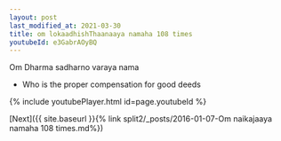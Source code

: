 ```yaml
---
layout: post
last_modified_at: 2021-03-30
title: om lokaadhishThaanaaya namaha 108 times
youtubeId: e3GabrAOyBQ
---
```

 
 
Om Dharma sadharno varaya nama 
 
 -  Who is the proper compensation for good deeds 
 
  
 
  
 
 
 
 
 
 


{% include youtubePlayer.html id=page.youtubeId %}
 
[Next]({{ site.baseurl }}{% link  split2/_posts/2016-01-07-Om naikajaaya namaha 108 times.md%})
 
